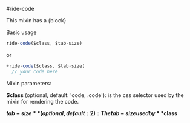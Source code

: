 #ride-code

This mixin has a {block}

Basic usage

```js
ride-code($class, $tab-size)
```

or

```js
+ride-code($class, $tab-size)
  // your code here
```

Mixin parameters:

**$class** (optional, default: 'code, .code'): is the css selector used by the mixin for rendering the code.

**$tab-size** (optional, default: 2): The tab-size used by **$class**